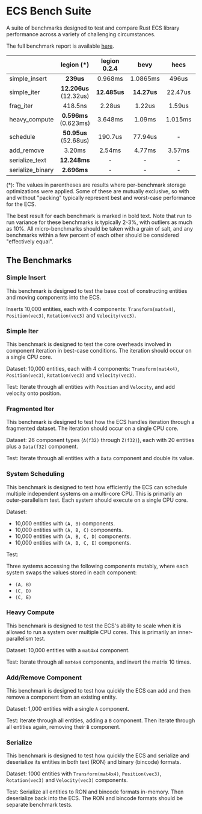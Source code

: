 # ECS Bench Suite

A suite of benchmarks designed to test and compare Rust ECS library performance across a variety of challenging circumstances.

The full benchmark report is available [here](https://rust-gamedev.github.io/ecs_bench_suite/target/criterion/report/index.html).

|                  | legion (\*)           | legion 0.2.4 | bevy       | hecs    | shipyard (\*)         | specs       |
|------------------|:---------------------:|:------------:|:----------:|:-------:|:---------------------:|:-----------:|
| simple_insert    | **239us**             | 0.968ms      | 1.0865ms   | 496us   | 1.7448ms              | 1.6462ms    |
| simple_iter      | **12.206us** (12.32us)| **12.485us** | **14.27us**| 22.47us | **81.6us** (27.79us)  | 36.938us    |
| frag_iter        | 418.5ns               | 2.28us       | 1.22us     | 1.59us  | **360ns**             | 1.85us      |
| heavy_compute    | **0.596ms** (0.623ms) | 3.648ms      | 1.09ms     | 1.015ms | 0.632ms (0.603ms)     | 0.986ms     |
| schedule         | **50.95us** (52.68us) | 190.7us      | 77.94us    | -       | 611us (224us)         | 228us       |
| add_remove       | 3.20ms                | 2.54ms       | 4.77ms     | 3.57ms  | 268us                 | **112us**   |
| serialize_text   | **12.248ms**          | -            | -          | -       | -                     | -           |
| serialize_binary | **2.696ms**           | -            | -          | -       | -                     | -           |

(*): The values in parentheses are results where per-benchmark storage optimizations were applied. Some of these are mutually exclusive, so with and without "packing" typically represent best and worst-case performance for the ECS.

The best result for each benchmark is marked in bold text. Note that run to run variance for these benchmarks is typically 2-3%, with outliers as much as 10%. All micro-benchmarks should be taken with a grain of salt, and any benchmarks within a few percent of each other should be considered "effectively equal".

## The Benchmarks

### Simple Insert

This benchmark is designed to test the base cost of constructing entities and moving components into the ECS.

Inserts 10,000 entities, each with 4 components: `Transform(mat4x4)`, `Position(vec3)`, `Rotation(vec3)` and `Velocity(vec3)`.

### Simple Iter

This benchmark is designed to test the core overheads involved in component iteration in best-case conditions. The iteration should occur on a single CPU core.

Dataset: 10,000 entities, each with 4 components: `Transform(mat4x4)`, `Position(vec3)`, `Rotation(vec3)` and `Velocity(vec3)`.

Test: Iterate through all entities with `Position` and `Velocity`, and add velocity onto position.

### Fragmented Iter

This benchmark is designed to test how the ECS handles iteration through a fragmented dataset. The iteration should occur on a single CPU core.

Dataset: 26 component types (`A(f32)` through `Z(f32)`), each with 20 entities plus a `Data(f32)` component.

Test: Iterate through all entities with a `Data` component and double its value.

### System Scheduling

This benchmark is designed to test how efficiently the ECS can schedule multiple independent systems on a multi-core CPU. This is primarily an outer-parallelism test. Each system should execute on a single CPU core.

Dataset:

* 10,000 entities with `(A, B)` components.
* 10,000 entities with `(A, B, C)` components.
* 10,000 entities with `(A, B, C, D)` components.
* 10,000 entities with `(A, B, C, E)` components.

Test:

Three systems accessing the following components mutably, where each system swaps the values stored in each component:

* `(A, B)`
* `(C, D)`
* `(C, E)`

### Heavy Compute

This benchmark is designed to test the ECS's ability to scale when it is allowed to run a system over multiple CPU cores. This is primarily an inner-parallelism test.

Dataset: 10,000 entities with a `mat4x4` component.

Test: Iterate through all `mat4x4` components, and invert the matrix 10 times.

### Add/Remove Component

This benchmark is designed to test how quickly the ECS can add and then remove a component from an existing entity.

Dataset: 1,000 entities with a single `A` component.

Test: Iterate through all entities, adding a `B` component. Then iterate through all entities again, removing their `B` component.

### Serialize

This benchmark is designed to test how quickly the ECS and serialize and deserialize its entities in both text (RON) and binary (bincode) formats.

Dataset: 1000 entities with `Transform(mat4x4)`, `Position(vec3)`, `Rotation(vec3)` and `Velocity(vec3)` components.

Test: Serialize all entities to RON and bincode formats in-memory. Then deserialize back into the ECS. The RON and bincode formats should be separate benchmark tests.
